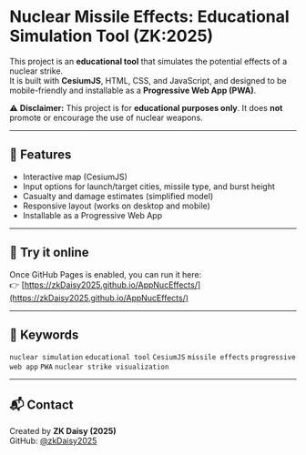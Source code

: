 # Nuclear Missile Effects: Educational Simulation Tool (ZK:2025)

This project is an **educational tool** that simulates the potential effects of a nuclear strike.  
It is built with **CesiumJS**, HTML, CSS, and JavaScript, and designed to be mobile-friendly and installable as a **Progressive Web App (PWA)**.

⚠️ **Disclaimer:** This project is for **educational purposes only**. It does **not** promote or encourage the use of nuclear weapons.

---

## 🔹 Features
- Interactive map (CesiumJS)
- Input options for launch/target cities, missile type, and burst height
- Casualty and damage estimates (simplified model)
- Responsive layout (works on desktop and mobile)
- Installable as a Progressive Web App

---

## 📱 Try it online
Once GitHub Pages is enabled, you can run it here:  
👉 [https://zkDaisy2025.github.io/AppNucEffects/](https://zkDaisy2025.github.io/AppNucEffects/)

---

## 🔑 Keywords
`nuclear simulation` `educational tool` `CesiumJS` `missile effects` `progressive web app` `PWA` `nuclear strike visualization`

---

## 📬 Contact
Created by **ZK Daisy (2025)**  
GitHub: [@zkDaisy2025](https://github.com/zkDaisy2025)
